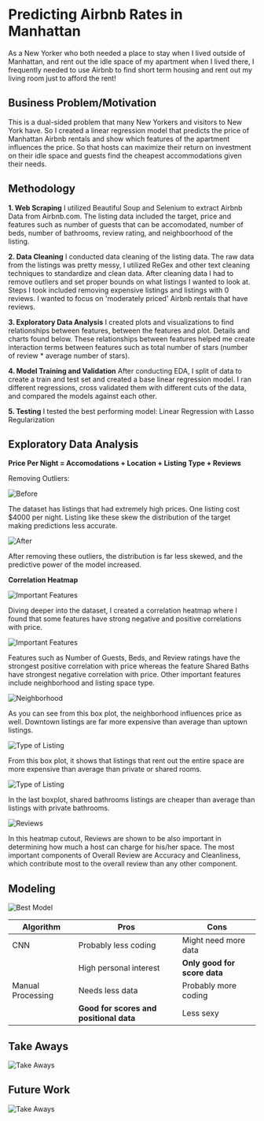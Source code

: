 # Predicting Airbnb Rates in Manhattan 

As a New Yorker who both needed a place to stay when I lived outside of Manhattan, and rent out the idle space of my apartment when I lived there, I frequently needed to use Airbnb to find short term housing and rent out my living room just to afford the rent!

## Business Problem/Motivation
This is a dual-sided problem that many New Yorkers and visitors to New York have. So I created a linear regression model that predicts the price of Manhattan Airbnb rentals and show which features of the apartment influences the price. So that hosts can maximize their return on investment on their idle space and guests find the cheapest accommodations given their needs.

## Methodology
**1. Web Scraping**
I utilized Beautiful Soup and Selenium to extract Airbnb Data from Airbnb.com. The listing data included the target, price and features such as number of guests that can be accomodated, number of beds, number of bathrooms, review rating, and neighboorhood of the listing.

**2. Data Cleaning**
I conducted data cleaning of the listing data. The raw data from the listings was pretty messy, I utilized ReGex and other text cleaning techniques to standardize and clean data. After cleaning data I had to remove outliers and set proper bounds on what listings I wanted to look at. Steps I took included removing expensive listings and listings with 0 reviews. I wanted to focus on 'moderately priced' Airbnb rentals that have reviews. 

**3. Exploratory Data Analysis**
I created plots and visualizations to find relationships between features, between the features and plot. Details and charts found below. These relationships between features helped me create interaction terms between features such as total number of stars (number of review * average number of stars).

**4. Model Training and Validation**
After conducting EDA, I split of data to create a train and test set and created a base linear regression model. I ran different regressions, cross validated them with different cuts of the data, and compared the models against each other.  

**5. Testing**
I tested the best performing model: Linear Regression with Lasso Regularization

## Exploratory Data Analysis

**Price Per Night = Accomodations + Location + Listing Type + Reviews**

Removing Outliers:

![Before](pricedistoutliers.png)

The dataset has listings that had extremely high prices. One listing cost $4000 per night. Listing like these skew the distribution of the target making predictions less accurate.

![After](priceoutliersremoved.png)

After removing these outliers, the distribution is far less skewed, and the predictive power of the model increased.

**Correlation Heatmap**

![Important Features](Heatmap.png)

Diving deeper into the dataset, I created a correlation heatmap where I found that some features have strong negative and positive correlations with price.

![Important Features](importantfeatures.png)

Features such as Number of Guests, Beds, and Review ratings have the strongest positive correlation with price whereas the feature Shared Baths have strongest negative correlation with price. Other important features include neighborhood and listing space type. 


![Neighborhood](neighborhood_boxplot.png)

As you can see from this box plot, the neighborhood influences price as well. Downtown listings are far more expensive than average than uptown listings.


![Type of Listing](Listing_type_boxplot.png)

From this box plot, it shows that listings that rent out the entire space are more expensive than average than private or shared rooms.

![Type of Listing](shared_bath_boxplot.png)

In the last boxplot, shared bathrooms listings are cheaper than average than listings with private bathrooms.

![Reviews](reviews.png)

In this heatmap cutout, Reviews are shown to be also important in determining how much a host can charge for his/her space. The most important components of Overall Review are Accuracy and Cleanliness, which contribute most to the overall review than any other component.


## Modeling

![Best Model](finalmodel.png)


| Algorithm         | Pros                                    | Cons                         |
| ----------------- | --------------------------------------- | ---------------------------- |
| CNN               | Probably less coding                    | Might need more data         |
|                   | High personal interest                  | **Only good for score data** |
| Manual Processing | Needs less data                         | Probably more coding         |
|                   | **Good for scores and positional data** | Less sexy                    |


## Take Aways

![Take Aways](takeaway.png)

## Future Work

![Take Aways](futurework.png)
